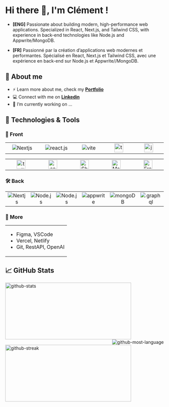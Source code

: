 <h1 align="left"> Hi there 👋, I'm Clément !</h1>

- **[ENG]** Passionate about building modern, high-performance web applications. Specialized in React, Next.js, and Tailwind CSS, with experience in back-end technologies like Node.js and Appwrite/MongoDB.

- **[FR]** Passionné par la création d’applications web modernes et performantes. Spécialisé en React, Next.js et Tailwind CSS, avec une expérience en back-end sur Node.js et Appwrite//MongoDB.

<h2 align="left">📖 About me</h2>

- ⚡ Learn more about me, check my **[Portfolio](https://cmadiot.vercel.app/)**
- 💻 Connect with me on **[Linkedin](https://www.linkedin.com/feed/)**
- 🔭 I’m currently working on ...

<h2 align="left">🔧 Technologies & Tools</h2>

<h3 align="left">🎨 Front</h3>

<table>
  <tr>
    <td align="center" width="150">
        <img src="https://img.shields.io/badge/next.js-000000?style=for-the-badge&logo=nextdotjs&logoColor=white" alt="Nextjs" />
    </td>
    <td align="center" width="150">
        <img src="https://img.shields.io/badge/-React_JS-black?style=for-the-badge&logoColor=white&logo=react&color=61DAFB" alt="react.js" />
    </td>
    <td align="center" width="150">
        <img src="https://img.shields.io/badge/-Vite-black?style=for-the-badge&logoColor=white&logo=vite&color=646CFF" alt="vite" />
    </td>
    <td align="center" width="150">
        <img src="https://img.shields.io/badge/-TypeScript-black?style=for-the-badge&logoColor=white&logo=typescript&color=3178C6" height="28px" alt="typescript" />
    </td>
    <td align="center" width="150">
       <img src="https://shields.io/badge/JavaScript-F7DF1E?logo=JavaScript&logoColor=000&style=flat-square" height="28px" alt="javascript" />
    </td>

  </tr>
</table>
<table>
  <tr>
    <td align="center" width="150">
        <img src="https://img.shields.io/badge/-Tailwind_CSS-black?style=for-the-badge&logoColor=white&logo=tailwindcss&color=06B6D4" height="28px" alt="tailwindcss" />
    </td>
    <td align="center" width="150">
        <img src="https://img.shields.io/badge/Sass-CC6699?style=flat-square&logo=Sass&logoColor=white" height="28px" alt="sass" />
    </td>
    <td align="center" width="150">
        <img src="https://img.shields.io/badge/shadcn/ui-000000?style=for-the-badge&logo=shadcn/ui&logoColor=white" height="28px" alt="ShadCDN/UI" />
    </td>
    <td align="center" width="150">
        <img src="https://img.shields.io/badge/Material%20UI-007FFF?style=for-the-badge&logo=mui&logoColor=whitee" height="28px" alt="Material UI" />
    </td>
    <td align="center" width="150">
        <img src="https://img.shields.io/badge/framer_motion-ffca28?style=for-the-badge&logo=framer&logoColor=%23ffffff&color=%237178f6" height="28px" alt="Framer-motion" />
    </td>
    
  </tr>
</table>

<h3 align="left">🛠 Back</h3>
<table>
  <tr>
    <td align="center" width="150">
        <img src="https://img.shields.io/badge/next.js-000000?style=for-the-badge&logo=nextdotjs&logoColor=white" alt="Nextjs" />
    </td>
    <td align="center" width="150">
        <img src="https://img.shields.io/badge/node.js-339933?style=for-the-badge&logo=Node.js&logoColor=white" alt="Node.js" />
    </td>
    <td align="center" width="150">
        <img src="https://img.shields.io/badge/express.js-000000?style=for-the-badge&logo=express&logoColor=white" alt="Node.js" />
    </td>
        <td align="center" width="150">
<img src="https://img.shields.io/badge/-Appwrite-black?style=for-the-badge&logoColor=white&logo=appwrite&color=FD366E" alt="appwrite" />
    </td>
    <td align="center" width="150">
<img src="https://img.shields.io/badge/-MongoDB-13aa52?style=for-the-badge&logo=mongodb&logoColor=white" alt="mongoDB" />
    </td>
    <td align="center" width="150">
<img src="https://img.shields.io/badge/GraphQl-E10098?style=for-the-badge&logo=graphql&logoColor=white" alt="graphql" />
    </td>
  </tr>
</table>

<h3 align="left">📁 More</h3>

<table>
  <td>
    <ul>
      <li>Figma, VSCode</li>
      <li>Vercel, Netlify</li>
      <li>Git, RestAPI, OpenAI</li>
    </ul>
  </td>
</table>

<h2 align="left">📈 GitHub Stats</h2>

<img align="left" height="180" width="400" src="https://github-readme-stats.vercel.app/api?username=ClementMadiot&theme=vue-dark&show_icons=true&hide_border=true&count_private=true" alt="github-stats" />
<img align="right" src="https://github.com/user-attachments/assets/ad9670e3-b2fb-4221-87bc-288824c80b41" alt="github-most-language" />

<br/>
<img align="left" height="180" width="400" src="https://github.com/user-attachments/assets/ba36bd38-7abd-4f4e-b060-7b6b8d177ff0" alt="github-streak" />


